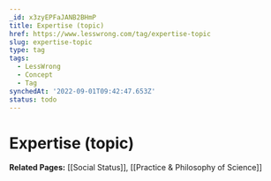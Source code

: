 ```yaml
---
_id: x3zyEPFaJANB2BHmP
title: Expertise (topic)
href: https://www.lesswrong.com/tag/expertise-topic
slug: expertise-topic
type: tag
tags:
  - LessWrong
  - Concept
  - Tag
synchedAt: '2022-09-01T09:42:47.653Z'
status: todo
---
```


# Expertise (topic)

**Related Pages:** [[Social Status]], [[Practice & Philosophy of Science]]
